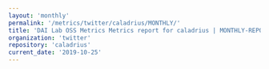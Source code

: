 ```yaml
---
layout: 'monthly'
permalink: '/metrics/twitter/caladrius/MONTHLY/'
title: 'DAI Lab OSS Metrics Metrics report for caladrius | MONTHLY-REPORT-2019-10-25'
organization: 'twitter'
repository: 'caladrius'
current_date: '2019-10-25'
---
```

